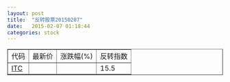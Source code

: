 ```yaml
---
layout: post
title:  "反转股票20150207"
date:   2015-02-07 01:18:44
categories: stock
---
```


<script type="text/javascript">
var stockList = []
stockList.push('gb_itc');
</script>

<table border="1">
 <tr>
 <td>代码</td>
  <td>最新价</td>
  <td>涨跌幅(%)</td>
 <td>反转指数</td>
</tr>
  <tr id="itc"><td><a href="http://stock.finance.sina.com.cn/usstock/quotes/ITC.html" target="_blank">ITC</a></td><td></td><td></td><td>15.5</td></tr>
</table>
